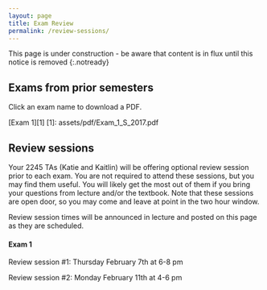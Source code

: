 ```yaml
---
layout: page
title: Exam Review
permalink: /review-sessions/
---
```

This page is under construction - be aware that content is in flux until this notice is removed
{:.notready}
## Exams from prior semesters
Click an exam name to download a PDF.

[Exam 1][1]
[1]: assets/pdf/Exam_1_S_2017.pdf


## Review sessions
Your 2245 TAs (Katie and Kaitlin) will be offering optional review session prior to each exam. You are not required to attend these sessions, but you may find them useful. You will likely get the most out of them if you bring your questions from lecture and/or the textbook. Note that these sessions are open door, so you may come and leave at point in the two hour window.

Review session times will be announced in lecture and posted on this page as they are scheduled.

#### Exam 1
Review session #1: Thursday February 7th at 6-8 pm

Review session #2: Monday February 11th at 4-6 pm



